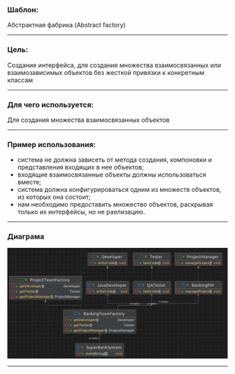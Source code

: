### Шаблон:

Абстрактная фабрика (Abstract factory)

----------------------------------------------------------------------------------------------------------------------
### Цель:

Создание интерфейса, для создания множества взаимосвязанных или взаимозависимых объектов без жесткой привязки к
конкретным классам

----------------------------------------------------------------------------------------------------------------------
### Для чего используется:

Для создания множества взаимосвязанных объектов

----------------------------------------------------------------------------------------------------------------------
### Пример использования:

- система не должна зависеть от метода создания, компоновки и представления входящих в нее объектов;
- входящие взаимосвязанные объекты должны использоваться вместе;
- система должна конфигурироваться одним из множеств объектов, из которых она состоит;
- нам необходимо предоставить множество объектов, раскрывая только их интерфейсы, но не раелизацию.

----------------------------------------------------------------------------------------------------------------------
### Диаграма

![abstractfactory.png](..%2F..%2F..%2Fdiagrams%2Fabstractfactory.png)

----------------------------------------------------------------------------------------------------------------------